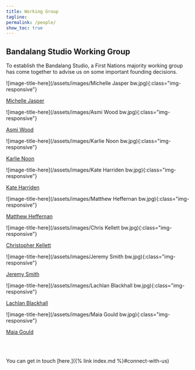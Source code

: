 ```yaml
---
title: Working Group 
tagline:
permalink: /people/
show_toc: true
---
```


## Bandalang Studio Working Group 
To establish the Bandalang Studio, a First Nations majority working group has come together to advise us on some important founding decisions.



<style>
/* FIXME (duplicated across from cybernetics homepage) */
.img-container {
  display: grid;
  place-items: center;
}
.img-container img {
  width: 50%;
  margin-bottom: 1rem;
}
</style>

<div class="grid grid--3">
  <article markdown="1">

![image-title-here](/assets/images/Michelle Jasper bw.jpg){:class="img-responsive"}

[Michelle Jasper](https://services.anu.edu.au/business-units/first-nations-portfolio/gandaywarra-first-nations-innovation-hub)

  </article>

  <article markdown="1">

  ![image-title-here](/assets/images/Asmi Wood bw.jpg){:class="img-responsive"}

[Asmi Wood](https://law.anu.edu.au/people/asmi-wood)

  </article>

  <article markdown="1">

 ![image-title-here](/assets/images/Karlie Noon bw.jpg){:class="img-responsive"}


[Karlie Noon](https://rsaa.anu.edu.au/study/student-profiles/karlie-noon)

  </article>

  <article markdown="1">

 ![image-title-here](/assets/images/Kate Harriden bw.jpg){:class="img-responsive"}


[Kate Harriden](https://fennerschool.anu.edu.au/people/students/kathleen-harriden)

  </article>

  <article markdown="1">

 ![image-title-here](/assets/images/Matthew Heffernan bw.jpg){:class="img-responsive"}


[Matthew Heffernan](https://services.anu.edu.au/business-units/first-nations-portfolio/gandaywarra-first-nations-innovation-hub)

  </article>

  <article markdown="1">

 ![image-title-here](/assets/images/Chris Kellett bw.jpg){:class="img-responsive"}

[Christopher Kellett](https://eng.anu.edu.au/people/christopher-kellett/)

 </article>

  <article markdown="1">

![image-title-here](/assets/images/Jeremy Smith bw.jpg){:class="img-responsive"}


[Jeremy Smith](https://eng.anu.edu.au/people/jeremy-smith/)

</article>

  <article markdown="1">
  

![image-title-here](/assets/images/Lachlan Blackhall bw.jpg){:class="img-responsive"}
 
[Lachlan Blackhall](https://cecs.anu.edu.au/people/lachlan-blackhall)

</article>

  <article markdown="1">

![image-title-here](/assets/images/Maia Gould bw.jpg){:class="img-responsive"}
 
[Maia Gould](https://cecs.anu.edu.au/people/maia-gould)

</article>

  <article markdown="1">

 




  </article>

</div>



<br/><br/>






You can get in touch [here.]({% link index.md %}#connect-with-us)
